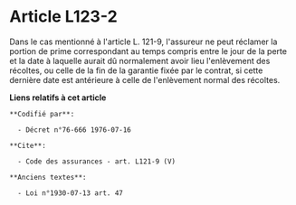# Article L123-2

Dans le cas mentionné à l'article L. 121-9, l'assureur ne peut réclamer la portion de prime correspondant au temps compris
entre le jour de la perte et la date à laquelle aurait dû normalement avoir lieu l'enlèvement des récoltes, ou celle de la
fin de la garantie fixée par le contrat, si cette dernière date est antérieure à celle de l'enlèvement normal des récoltes.

**Liens relatifs à cet article**

	**Codifié par**:

	  - Décret n°76-666 1976-07-16

	**Cite**:

	  - Code des assurances - art. L121-9 (V)

	**Anciens textes**:

	  - Loi n°1930-07-13 art. 47
